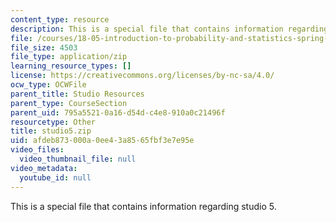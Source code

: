 ```yaml
---
content_type: resource
description: This is a special file that contains information regarding studio 5.
file: /courses/18-05-introduction-to-probability-and-statistics-spring-2014/afdeb873000a0ee43a8565fbf3e7e95e_studio5.zip
file_size: 4503
file_type: application/zip
learning_resource_types: []
license: https://creativecommons.org/licenses/by-nc-sa/4.0/
ocw_type: OCWFile
parent_title: Studio Resources
parent_type: CourseSection
parent_uid: 795a5521-0a16-d54d-c4e8-910a0c21496f
resourcetype: Other
title: studio5.zip
uid: afdeb873-000a-0ee4-3a85-65fbf3e7e95e
video_files:
  video_thumbnail_file: null
video_metadata:
  youtube_id: null
---
```

This is a special file that contains information regarding studio 5.